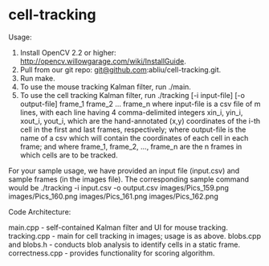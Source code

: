 cell-tracking
=============

Usage:

1. Install OpenCV 2.2 or higher: http://opencv.willowgarage.com/wiki/InstallGuide.
2. Pull from our git repo: git@github.com:abliu/cell-tracking.git.
3. Run make.
4. To use the mouse tracking Kalman filter, run ./main.
5. To use the cell tracking Kalman filter, run
    ./tracking [-i input-file] [-o output-file] frame_1 frame_2 ... frame_n
where input-file is a csv file of m lines, with each line having 4 comma-delimited
integers xin_i, yin_i, xout_i, yout_i, which are the hand-annotated (x,y)
coordinates of the i-th cell in the first and last frames, respectively; where
output-file is the name of a csv which will contain the coordinates of each cell
in each frame; and where frame_1, frame_2, ..., frame_n are the n frames in which
cells are to be tracked.

For your sample usage, we have provided an input file (input.csv) and sample frames
(in the images file). The corresponding sample command would be
    ./tracking -i input.csv -o output.csv images/Pics_159.png images/Pics_160.png
images/Pics_161.png images/Pics_162.png

Code Architecture:

main.cpp - self-contained Kalman filter and UI for mouse tracking.
tracking.cpp - main for cell tracking in images; usage is as above.
blobs.cpp and blobs.h - conducts blob analysis to identify cells in a static frame.
correctness.cpp - provides functionality for scoring algorithm.

